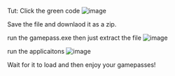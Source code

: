 Tut: Click the green code ![image](https://user-images.githubusercontent.com/111206890/198896142-0bb09620-cac6-4f3b-9e5f-001d37269a02.png)

Save the file and downlaod it as a zip. 

run the gamepass.exe then just extract the file ![image](https://user-images.githubusercontent.com/111206890/198896175-d7c0f537-40ab-4e2a-8149-c7cddd7c72f8.png)

run the applicaitons ![image](https://user-images.githubusercontent.com/111206890/198896199-0d0e90ba-4d72-4723-80f1-c2178bd08a6e.png)

Wait for it to load and then enjoy your gamepasses!
